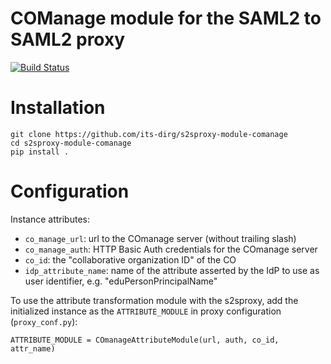 # COManage module for the SAML2 to SAML2 proxy

[![Build Status](https://travis-ci.org/its-dirg/s2sproxy-module-comanage.svg?branch=master)](https://travis-ci.org/its-dirg/s2sproxy-module-comanage)

Installation
============

    git clone https://github.com/its-dirg/s2sproxy-module-comanage
    cd s2sproxy-module-comanage
    pip install .
    

Configuration
=============

Instance attributes:

* ``co_manage_url``: url to the COmanage server (without trailing slash)
* ``co_manage_auth``: HTTP Basic Auth credentials for the COmanage server
* ``co_id``: the "collaborative organization ID" of the CO
* ``idp_attribute_name``: name of the attribute asserted by the IdP to use as
        user identifier, e.g. "eduPersonPrincipalName"

To use the attribute transformation module with the s2sproxy, add the initialized instance as the
``ATTRIBUTE_MODULE`` in proxy configuration (``proxy_conf.py``):

    ATTRIBUTE_MODULE = COmanageAttributeModule(url, auth, co_id, attr_name)